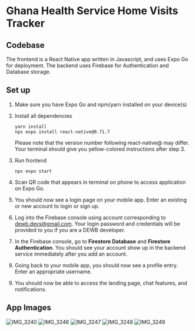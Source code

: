 # Ghana Health Service Home Visits Tracker

## Codebase

The frontend is a React Native app written in Javascript, and uses Expo Go for deployment. The backend uses Firebase for Authentication and Database storage.

## Set up
1. Make sure you have Expo Go and npm/yarn installed on your device(s)
2. Install all dependencies
    ```
    yarn install
    npx expo install react-native@0.71.7
    ```
   Please note that the version number following react-native@ may differ. Your terminal should give you yellow-colored instructions after step 3.
3. Run frontend
    ```
    npx expo start
    ```
4. Scan QR code that appears in terminal on phone to access application on Expo Go.

5. You should now see a login page on your mobile app. Enter an existing or new account to login or sign up.

6. Log into the Firebase console using account corresponding to dewb.devs@gmail.com. Your login password and credentials will be provided to you if you are a DEWB developer.

7. In the Firebase console, go to **Firestore Database** and **Firestore Authentication**. You should see your account show up in the backend service immediately after you add an account.

8. Going back to your mobile app, you should now see a profile entry. Enter an appropriate username.

9. You should now be able to access the landing page, chat features, and notifications.

## App Images

![IMG_3240](https://user-images.githubusercontent.com/64095665/236744176-d8179ca7-3e38-4063-9501-190c4cd5d873.PNG)
![IMG_3246](https://user-images.githubusercontent.com/64095665/236744218-aad6565c-2d62-422e-9875-b7f63a6d9ff3.PNG)
![IMG_3247](https://user-images.githubusercontent.com/64095665/236744295-ebaf6288-e8d0-4196-baac-f95c741a3dd9.PNG)
![IMG_3248](https://user-images.githubusercontent.com/64095665/236744360-b831d7e4-8b98-4725-a213-9036bc995e39.PNG)
![IMG_3249](https://user-images.githubusercontent.com/64095665/236744489-84c2557b-db23-498a-a491-eed1f3f87cc5.PNG)

